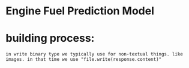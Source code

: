 # Engine Fuel Prediction Model

# building process:

    in write binary type we typically use for non-textual things. like images. in that time we use "file.write(response.content)"
